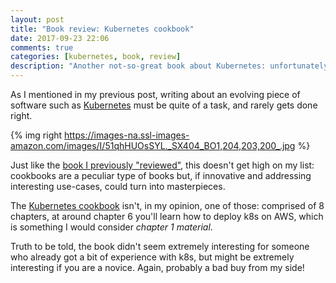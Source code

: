 ```yaml
---
layout: post
title: "Book review: Kubernetes cookbook"
date: 2017-09-23 22:06
comments: true
categories: [kubernetes, book, review]
description: "Another not-so-great book about Kubernetes: unfortunately, not something I'd recommend."
---
```


As I mentioned in my previous post,
writing about an evolving piece of software such as [Kubernetes](https://kubernetes.io) must
be quite of a task, and rarely gets done right.

<!-- more -->

{% img right https://images-na.ssl-images-amazon.com/images/I/51qhHUOsSYL._SX404_BO1,204,203,200_.jpg %}

Just like the [book I previously "reviewed"](/book-review-kubernetes-management-design-patterns/), this doesn't get high on my list:
cookbooks are a peculiar type of books but, if innovative and addressing
interesting use-cases, could turn into masterpieces.

The [Kubernetes cookbook](https://www.amazon.com/Kubernetes-Cookbook-Hideto-Saito/dp/1785880063) isn't, in my opinion, one of those: comprised of 8
chapters, at around chapter 6 you'll learn how to deploy k8s on AWS, which
is something I would consider *chapter 1 material*.

Truth to be told, the book didn't seem extremely interesting for someone
who already got a bit of experience with k8s, but might be extremely interesting
if you are a novice. Again, probably a bad buy from my side!